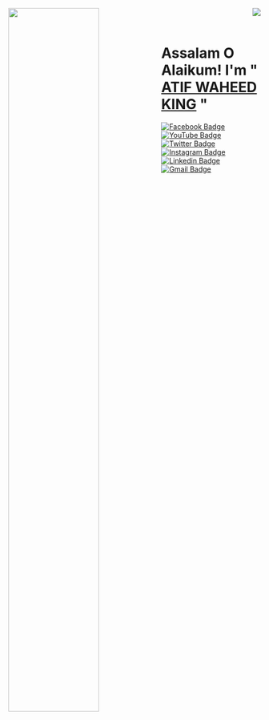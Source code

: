 

<p>
  <a href="https://lnkd.in/e9Tk5UrJ" target="_blank">
    <img src="https://4.bp.blogspot.com/-1NaetpfW0Ts/X05mquj5ECI/AAAAAAAAA5I/XJn3FukCpxY7aXTaVo1zycS9HYdsOB0DwCK4BGAYYCw/s1600/TheTechrie%2Bwhit.png" height="60%" width="60%" align="left" >
  </a>
  <a href="https://theatifwaheed.github.io/" target="_blank">
    <img src="https://theatifwaheed.github.io/assets/img/favicon.png" align="right" >
  </a>
</p>
<br><br>

## <h1>Assalam O Alaikum! I'm " [ATIF WAHEED KING](https://lnkd.in/e9Tk5UrJ) "</h1>



[![Facebook Badge](https://img.shields.io/badge/-@theatifwaheed-1ca0f1?style=flat-square&labelColor=1ca0f1&logo=facebook&logoColor=white&link=https://facebook.com/maddhruv)](https://facebook.com/theatifwaheed)
[![YouTube Badge](https://img.shields.io/badge/-@theatifwaheed-c4302b?style=flat-square&labelColor=c4302b&logo=youtube&logoColor=white&link=https://www.youtube.com/thetechrie)](https://www.youtube.com/thetechrie) 
[![Twitter Badge](https://img.shields.io/badge/-@theatifwaheed-1ca0f1?style=flat-square&labelColor=1ca0f1&logo=twitter&logoColor=white&link=https://twitter.com/maddhruv)](https://twitter.com/theatifwaheed) [![Instagram Badge](https://img.shields.io/badge/-@theatifwaheed-F44747?style=flat-square&labelColor=F44747&logo=instagram&logoColor=white&link=https://instagram.com/theatifwaheed)](https://instagram.com/theatifwaheed) 
[![Linkedin Badge](https://img.shields.io/badge/-@theatifwaheed-blue?style=flat-square&logo=Linkedin&logoColor=white&link=https://www.linkedin.com/in/theatifwaheed/)](https://www.linkedin.com/in/theatifwaheed/)
[![Gmail Badge](https://img.shields.io/badge/-theatifwaheed@gmail.com-c14438?style=flat-square&logo=Gmail&logoColor=white&link=mailto:theatifwaheed@gmail.com)](mailto:theatifwaheed@gmail.com)



<!--
**theatifwaheed/theatifwaheed** is a ✨ _special_ ✨ repository because its `README.md` (this file) appears on your GitHub profile.

Here are some ideas to get you started:

- 🔭 I’m currently working on ...
- 🌱 I’m currently learning ...
- 👯 I’m looking to collaborate on ...
- 🤔 I’m looking for help with ...
- 💬 Ask me about ...
- 📫 How to reach me: ...
- 😄 Pronouns: ...
- ⚡ Fun fact: ...
-->

